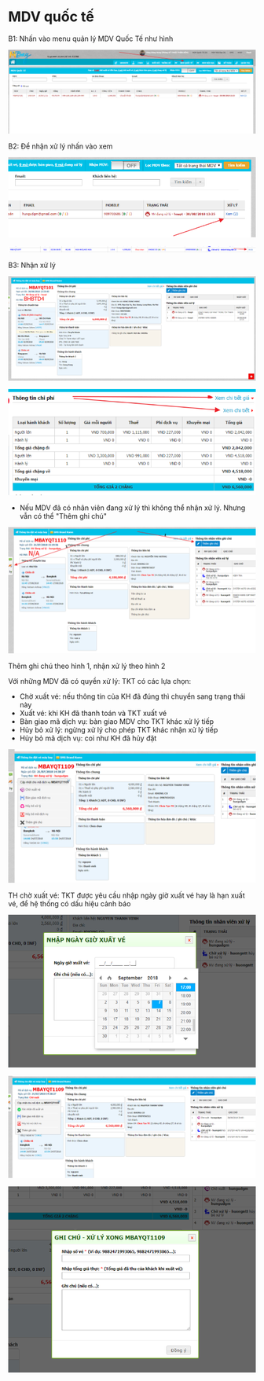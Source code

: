 # MDV quốc tế

B1: Nhấn vào menu quản lý MDV Quốc Tế như hình

![Qu&#x1EA3;n l&#xFD; MDV Qu&#x1ED1;c T&#x1EBF;](../.gitbook/assets/image%20%2827%29.png)

B2: Để nhận xử lý nhấn vào xem

![Nh&#x1EA5;n &quot;Xem&quot; &#x111;&#x1EC3; xem th&#xF4;ng tin MDV / nh&#x1EAD;n x&#x1EED; l&#xFD;](../.gitbook/assets/image%20%2855%29.png)

![Nh&#x1EAD;n x&#x1EED; l&#xFD; v&#x1EDB;i MDV ch&#x1B0;a ai nh&#x1EAD;n x&#x1EED; l&#xFD;](../.gitbook/assets/image%20%2876%29.png)

B3: Nhận xử lý

![Th&#xF4;ng tin x&#x1EED; l&#xFD; MDV](../.gitbook/assets/image%20%2875%29.png)

![Cho ph&#xE9;p xem chi ti&#x1EBF;t chi ph&#xED; c&#x1EE7;a MDV](../.gitbook/assets/image%20%2814%29.png)

* Nếu MDV đã có nhân viên đang xử lý thì không thể nhận xử lý. Nhưng vẫn có thể "Thêm ghi chú"

![H&#x1B0;&#x1EDB;ng d&#x1EAB;n nh&#x1EAD;n x&#x1EED; l&#xFD; v&#xE0; th&#xEA;m ghi ch&#xFA;](../.gitbook/assets/image%20%2894%29.png)

 Thêm ghi chú theo hình 1, nhận xử lý theo hình 2

Với những MDV đã có quyền xử lý: TKT có các lựa chọn:

* Chờ xuất vé: nếu thông tin của KH đã đúng thì chuyển sang trạng thái này
* Xuất vé: khi KH đã thanh toán và TKT xuất vé 
* Bàn giao mã dịch vụ: bàn giao MDV cho TKT khác xử lý tiếp
* Hủy bỏ xử lý: ngừng xử lý cho phép TKT khác nhận xử lý tiếp
* Hủy bỏ mã dịch vụ: coi như KH đã hủy đặt

![](../.gitbook/assets/image%20%2883%29.png)

  
TH chờ xuất vé: TKT được yêu cầu nhập ngày giờ xuất vé hay là hạn xuất vé, để hệ thống có dấu hiệu cảnh báo

![Ch&#x1ECD;n h&#x1EA1;n xu&#x1EA5;t v&#xE9;, h&#x1EC7; th&#x1ED1;ng s&#x1EBD; c&#xF3; c&#x1EA3;nh b&#xE1;o khi &#x111;&#x1EBF;n h&#x1EA1;n n&#xE0;y](../.gitbook/assets/image%20%2881%29.png)

![MDV &#x111;ang &#x1EDF; tr&#x1EA1;ng th&#xE1;i ch&#x1EDD; xu&#x1EA5;t. Cho ph&#xE9;p TKT x&#xE1;c nh&#x1EAD;n &#x111;&#xE3; xu&#x1EA5;t v&#xE9;](../.gitbook/assets/image%20%2851%29.png)

![Nh&#x1EAD;p s&#x1ED1; v&#xE9; / PNR / Nh&#x1EAD;p t&#x1ED5;ng gi&#xE1; tr&#x1ECB; th&#x1EF1;c khi x&#xE1;c nh&#x1EAD;n xu&#x1EA5;t v&#xE9;](../.gitbook/assets/image%20%2810%29.png)


